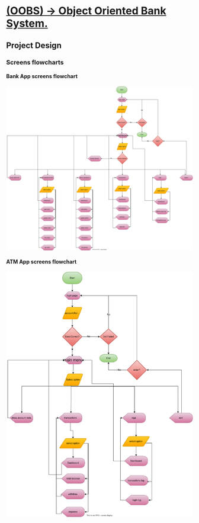 # [**(OOBS)** -> Object Oriented Bank System.](../../README.md)

## Project Design


### Screens flowcharts

#### Bank App screens flowchart
<img src="./flowcharts/BankApp_ScreensFlowchart.drawio.svg" alt="=> Bank app screen flowchart"/>

#### ATM App screens flowchart
<img src="./flowcharts/ATMApp_ScreensFlowchart.drawio.svg" alt="=> ATM app screen flowchart"/>